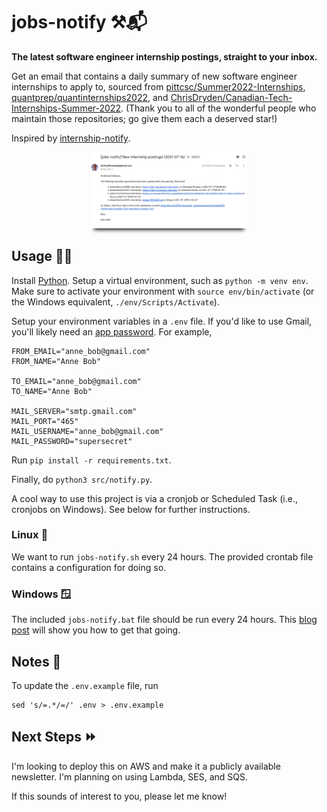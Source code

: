# jobs-notify ⚒️📬

**The latest software engineer internship postings, straight to your inbox.**

Get an email that contains a daily summary of new software engineer internships to apply to, sourced from [pittcsc/Summer2022-Internships](https://github.com/pittcsc/Summer2022-Internships), [quantprep/quantinternships2022](https://github.com/quantprep/quantinternships2022), and [ChrisDryden/Canadian-Tech-Internships-Summer-2022](https://github.com/ChrisDryden/Canadian-Tech-Internships-Summer-2022). (Thank you to all of the wonderful people who maintain those repositories; go give them each a deserved star!)

Inspired by [internship-notify](https://github.com/Bryce-MW/internship-notify/blob/main/notify.py).

<p align="center">
  <img src="./images/email.png" width="50%" style="box-shadow: 0 8px 6px -6px black;">
</p>

## Usage 🏃‍♂️

Install [Python](https://www.python.org/). Setup a virtual environment, such as `python -m venv env`. Make sure to activate your environment with `source env/bin/activate` (or the Windows equivalent, `./env/Scripts/Activate`).

Setup your environment variables in a `.env` file. If you'd like to use Gmail, you'll likely need an [app password](https://support.google.com/accounts/answer/185833?hl=en). For example,

```plaintext
FROM_EMAIL="anne_bob@gmail.com"
FROM_NAME="Anne Bob"

TO_EMAIL="anne_bob@gmail.com"
TO_NAME="Anne Bob"

MAIL_SERVER="smtp.gmail.com"
MAIL_PORT="465"
MAIL_USERNAME="anne_bob@gmail.com"
MAIL_PASSWORD="supersecret"
```

Run `pip install -r requirements.txt`.

Finally, do `python3 src/notify.py`.

A cool way to use this project is via a cronjob or Scheduled Task (i.e., cronjobs on Windows). See below for further instructions.

### Linux 🐧

We want to run `jobs-notify.sh` every 24 hours. The provided crontab file contains a configuration for doing so.

### Windows 🪟

The included `jobs-notify.bat` file should be run every 24 hours. This [blog post](https://www.jcchouinard.com/python-automation-using-task-scheduler/) will show you how to get that going.

## Notes 📝

To update the `.env.example` file, run

```shellscript
sed 's/=.*/=/' .env > .env.example
```

## Next Steps ⏩

I'm looking to deploy this on AWS and make it a publicly available newsletter. I'm planning on using Lambda, SES, and SQS.

If this sounds of interest to you, please let me know!

